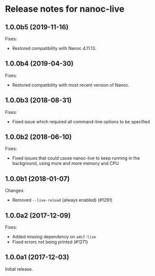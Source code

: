 # Release notes for nanoc-live

## 1.0.0b5 (2019-11-16)

Fixes:

* Restored compatibility with Nanoc 4.11.13.

## 1.0.0b4 (2019-04-30)

Fixes:

* Restored compatibility with most recent version of Nanoc.

## 1.0.0b3 (2018-08-31)

Fixes:

* Fixed issue which required all command-line options to be specified

## 1.0.0b2 (2018-06-10)

Fixes:

* Fixed issues that could cause nanoc-live to keep running in the background, using more and more memory and CPU

## 1.0.0b1 (2018-01-07)

Changes:

* Removed `--live-reload` (always enabled) (#1291)

## 1.0.0a2 (2017-12-09)

Fixes:

* Added missing dependency on `adsf-live`
* Fixed errors not being printed (#1271)

## 1.0.0a1 (2017-12-03)

Initial release.
